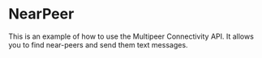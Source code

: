 # NearPeer
This is an example of how to use the Multipeer Connectivity API. It allows you
to find near-peers and send them text messages.

